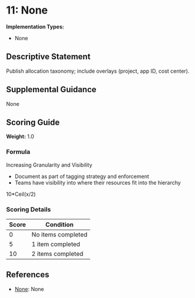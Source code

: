 # 11: None

**Implementation Types:**
- None

## Descriptive Statement

Publish allocation taxonomy; include overlays (project, app ID, cost center).

## Supplemental Guidance

None

## Scoring Guide

**Weight:** 1.0

### Formula

Increasing Granularity and Visibility

* Document as part of tagging strategy and enforcement
* Teams have visibility into where their resources fit into the hierarchy

10*Ceil(x/2)

### Scoring Details

| Score | Condition |
| ----- | --------- |
| 0 | No items completed |
| 5 | 1 item  completed |
| 10 | 2 items completed |

## References

- [None](None): None

